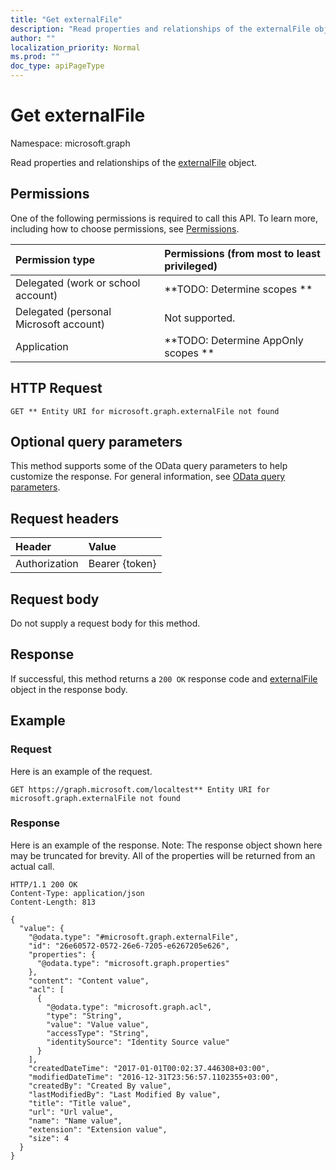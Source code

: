 ```yaml
---
title: "Get externalFile"
description: "Read properties and relationships of the externalFile object."
author: ""
localization_priority: Normal
ms.prod: ""
doc_type: apiPageType
---
```


# Get externalFile

Namespace: microsoft.graph

Read properties and relationships of the [externalFile](../resources/externalfile.md) object.

## Permissions
One of the following permissions is required to call this API. To learn more, including how to choose permissions, see [Permissions](/concepts/permissions-reference.md).

|Permission type|Permissions (from most to least privileged)|
|:---|:---|
|Delegated (work or school account)|**TODO: Determine scopes **|
|Delegated (personal Microsoft account)|Not supported.|
|Application|**TODO: Determine AppOnly scopes **|

## HTTP Request
<!-- {
  "blockType": "ignored"
}
-->
``` http
GET ** Entity URI for microsoft.graph.externalFile not found
```

## Optional query parameters
This method supports some of the OData query parameters to help customize the response. For general information, see [OData query parameters](/graph/query-parameters).

## Request headers
|Header|Value|
|:---|:---|
|Authorization|Bearer {token}|

## Request body
Do not supply a request body for this method.

## Response
If successful, this method returns a `200 OK` response code and [externalFile](../resources/externalfile.md) object in the response body.

## Example

### Request
Here is an example of the request.
<!-- {
  "blockType": "request",
  "name": "get_externalfile"
}
-->
``` http
GET https://graph.microsoft.com/localtest** Entity URI for microsoft.graph.externalFile not found
```

### Response
Here is an example of the response. Note: The response object shown here may be truncated for brevity. All of the properties will be returned from an actual call.
<!-- {
  "blockType": "response",
  "truncated": true,
  "@odata.type": "microsoft.graph.externalFile"
}
-->
``` http
HTTP/1.1 200 OK
Content-Type: application/json
Content-Length: 813

{
  "value": {
    "@odata.type": "#microsoft.graph.externalFile",
    "id": "26e60572-0572-26e6-7205-e6267205e626",
    "properties": {
      "@odata.type": "microsoft.graph.properties"
    },
    "content": "Content value",
    "acl": [
      {
        "@odata.type": "microsoft.graph.acl",
        "type": "String",
        "value": "Value value",
        "accessType": "String",
        "identitySource": "Identity Source value"
      }
    ],
    "createdDateTime": "2017-01-01T00:02:37.446308+03:00",
    "modifiedDateTime": "2016-12-31T23:56:57.1102355+03:00",
    "createdBy": "Created By value",
    "lastModifiedBy": "Last Modified By value",
    "title": "Title value",
    "url": "Url value",
    "name": "Name value",
    "extension": "Extension value",
    "size": 4
  }
}
```

